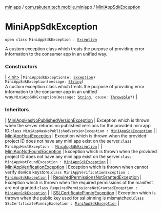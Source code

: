 [miniapp](../../index.md) / [com.rakuten.tech.mobile.miniapp](../index.md) / [MiniAppSdkException](./index.md)

# MiniAppSdkException

`open class MiniAppSdkException : `[`Exception`](https://kotlinlang.org/api/latest/jvm/stdlib/kotlin/-exception/index.html)

A custom exception class which treats the purpose of providing
error information to the consumer app in an unified way.

### Constructors

| [&lt;init&gt;](-init-.md) | `MiniAppSdkException(e: `[`Exception`](https://kotlinlang.org/api/latest/jvm/stdlib/kotlin/-exception/index.html)`)`<br>`MiniAppSdkException(message: `[`String`](https://kotlinlang.org/api/latest/jvm/stdlib/kotlin/-string/index.html)`)`<br>A custom exception class which treats the purpose of providing error information to the consumer app in an unified way.`MiniAppSdkException(message: `[`String`](https://kotlinlang.org/api/latest/jvm/stdlib/kotlin/-string/index.html)`, cause: `[`Throwable`](https://kotlinlang.org/api/latest/jvm/stdlib/kotlin/-throwable/index.html)`?)` |

### Inheritors

| [MiniAppHasNoPublishedVersionException](../-mini-app-has-no-published-version-exception/index.md) | Exception which is thrown when the server returns no published versions for the provided mini app ID.`class MiniAppHasNoPublishedVersionException : `[`MiniAppSdkException`](./index.md) |
| [MiniAppHostException](../-mini-app-host-exception/index.md) | Exception which is thrown when the provided project ID does not have any mini app exist on the server.`class MiniAppHostException : `[`MiniAppSdkException`](./index.md) |
| [MiniAppNotFoundException](../-mini-app-not-found-exception/index.md) | Exception which is thrown when the provided project ID does not have any mini app exist on the server.`class MiniAppNotFoundException : `[`MiniAppSdkException`](./index.md) |
| [MiniAppVerificationException](../-mini-app-verification-exception/index.md) | Exception which is thrown when cannot verify device keystore.`class MiniAppVerificationException : `[`MiniAppSdkException`](./index.md) |
| [RequiredPermissionsNotGrantedException](../-required-permissions-not-granted-exception/index.md) | Exception which is thrown when the required permissions of the manifest are not granted.`class RequiredPermissionsNotGrantedException : `[`MiniAppSdkException`](./index.md) |
| [SSLCertificatePinnigException](../-s-s-l-certificate-pinnig-exception/index.md) | Exception which is thrown when the public key used for ssl pinning is mismatched.`class SSLCertificatePinnigException : `[`MiniAppSdkException`](./index.md) |

